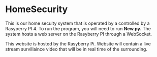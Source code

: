 # HomeSecurity
This is our home secuity system that is operated by a controlled by a Rasyperry PI 4. To run the program, you will need to run **New.py.** The system hosts a web server on the Rasyberry PI through a WebSocket.

This website is hosted by the Rasyberry Pi. Website will contain a live stream survillaince video that will be in real time of the surrounding.
